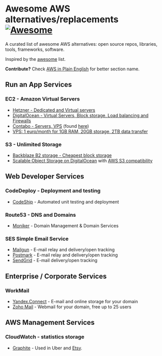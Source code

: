 # Awesome AWS alternatives/replacements [![Awesome](https://cdn.rawgit.com/sindresorhus/awesome/d7305f38d29fed78fa85652e3a63e154dd8e8829/media/badge.svg)](https://github.com/sindresorhus/awesome)

A curated list of awesome AWS alternatives: open source repos, libraries, tools, frameworks, software. 

Inspired by the [awesome](https://github.com/sindresorhus/awesome) list.

**Contribute?** Check [AWS in Plain English](https://www.expeditedssl.com/aws-in-plain-english) for better section name.

## Run an App Services

### EC2 - Amazon Virtual Servers

* [Hetzner - Dedicated and Virtual servers](https://hetzner.de)
* [DigitalOcean - Virtual Servers, Block storage, Load balancing and Firewalls](https://digitalocean.com)
* [Contabo - Servers, VPS](https://contabo.com) (found [here](http://www.yegor256.com/2017/07/25/my-favorite-websites.html))
* [VPS: 1 euro/month for 1GB RAM, 20GB storage, 2TB data transfer](https://www.arubacloud.com/vps/virtual-private-server-range.aspx)

### S3 - Unlimited Storage

* [Backblaze B2 storage - Cheapest block storage](https://www.backblaze.com/b2/cloud-storage.html)
* [Scalable Object Storage on DigitalOcean](https://blog.digitalocean.com/introducing-spaces-object-storage/) with [AWS S3 compatibility](https://developers.digitalocean.com/documentation/spaces/#introduction)

## Web Developer Services

### CodeDeploy - Deployment and testing

* [CodeShip](https://codeship.com) - Automated unit testing and deployment

### Route53 - DNS and Domains

* [Moniker](https://www.moniker.com/) - Domain Management & Domain Services


### SES Simple Email Service 

* [Mailgun](https://www.mailgun.com/) - E-mail relay and delivery/open tracking
* [Postmark](https://postmarkapp.com/) - E-mail relay and delivery/open tracking
* [SendGrid](https://sendgrid.com/) - E-mail delivery/open tracking


## Enterprise / Corporate Services

### WorkMail

* [Yandex.Connect](https://connect.yandex.com) - E-mail and online storage for your domain
* [Zoho Mail](https://www.zoho.com/mail/) - Webmail for your domain, free up to 25 users

## AWS Management Services

### CloudWatch - statistics storage

* [Graphite](https://graphiteapp.org) - Used in Uber and [Etsy](http://codeascraft.etsy.com/2011/02/15/measure-anything-measure-everything/).
